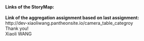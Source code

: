 <b>
Links of the StoryMap:</b><br>

<br>
<b>Link of the aggregation assignment based on last assignment:</b><br>
http://dev-xiaoliwang.pantheonsite.io/camera_table_categroy
<br>
Thank you!
<br>
Xiaoli WANG
